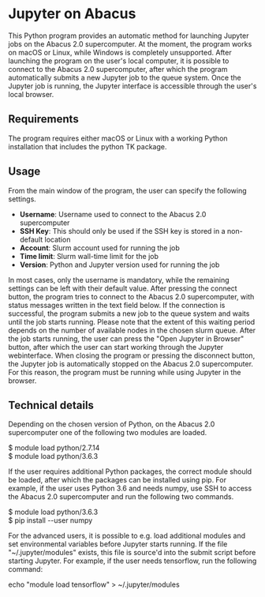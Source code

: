 # Jupyter on Abacus
This Python program provides an automatic method for launching Jupyter jobs on the Abacus 2.0 supercomputer. At the moment, the program works on macOS or Linux, while Windows is completely unsupported. After launching the program on the user's local computer, it is possible to connect to the Abacus 2.0 supercomputer, after which the program automatically submits a new Jupyter job to the queue system. Once the Jupyter job is running, the Jupyter interface is accessible through the user's local browser.

## Requirements
The program requires either macOS or Linux with a working Python installation that includes the python TK package.

## Usage
From the main window of the program, the user can specify the following settings.

* **Username**: Username used to connect to the Abacus 2.0 supercomputer
* **SSH Key**: This should only be used if the SSH key is stored in a non-default location
* **Account**: Slurm account used for running the job
* **Time limit**: Slurm wall-time limit for the job
* **Version**: Python and Jupyter version used for running the job

In most cases, only the username is mandatory, while the remaining settings can be left with their default value. After pressing the connect button, the program tries to connect to the Abacus 2.0 supercomputer, with status messages written in the text field below. If the connection is successful, the program submits a new job to the queue system and waits until the job starts running. Please note that the extent of this waiting period depends on the number of available nodes in the chosen slurm queue. After the job starts running, the user can press the "Open Jupyter in Browser" button, after which the user can start working through the Jupyter webinterface. When closing the program or pressing the disconnect button, the Jupyter job is automatically stopped on the Abacus 2.0 supercomputer. For this reason, the program must be running while using Jupyter in the browser.

## Technical details
Depending on the chosen version of Python, on the Abacus 2.0 supercomputer one of the following two modules are loaded.

$ module load python/2.7.14 \
$ module load python/3.6.3

If the user requires additional Python packages, the correct module should be loaded, after which the packages can be installed using pip. For example, if the user uses Python 3.6 and needs numpy, use SSH to access the Abacus 2.0 supercomputer and run the following two commands.

$ module load python/3.6.3 \
$ pip install --user numpy

For the advanced users, it is possible to e.g. load additional modules and set environmental variables before Jupyter starts running. If the file "~/.jupyter/modules" exists, this file is source'd into the submit script before starting Jupyter. For example, if the user needs tensorflow, run the following command:

echo "module load tensorflow" > ~/.jupyter/modules
